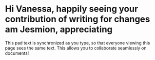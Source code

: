 # Hi Vanessa, happily seeing your contribution of writing for changes am Jesmion, appreciating 

This pad text is synchronized as you type, so that everyone viewing this page sees the same text.  This allows you to collaborate seamlessly on documents!